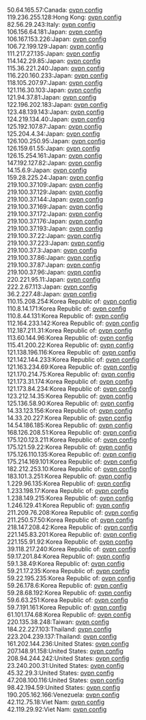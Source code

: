 50.64.165.57:Canada: [ovpn config](vpn/50_64_165_57.ovpn)  
119.236.255.128:Hong Kong: [ovpn config](vpn/119_236_255_128.ovpn)  
82.56.29.243:Italy: [ovpn config](vpn/82_56_29_243.ovpn)  
106.156.64.181:Japan: [ovpn config](vpn/106_156_64_181.ovpn)  
106.167.153.226:Japan: [ovpn config](vpn/106_167_153_226.ovpn)  
106.72.199.129:Japan: [ovpn config](vpn/106_72_199_129.ovpn)  
111.217.27.135:Japan: [ovpn config](vpn/111_217_27_135.ovpn)  
114.142.29.85:Japan: [ovpn config](vpn/114_142_29_85.ovpn)  
115.36.221.240:Japan: [ovpn config](vpn/115_36_221_240.ovpn)  
116.220.160.233:Japan: [ovpn config](vpn/116_220_160_233.ovpn)  
118.105.207.97:Japan: [ovpn config](vpn/118_105_207_97.ovpn)  
121.116.30.103:Japan: [ovpn config](vpn/121_116_30_103.ovpn)  
121.94.37.81:Japan: [ovpn config](vpn/121_94_37_81.ovpn)  
122.196.202.183:Japan: [ovpn config](vpn/122_196_202_183.ovpn)  
123.48.139.143:Japan: [ovpn config](vpn/123_48_139_143.ovpn)  
124.219.134.40:Japan: [ovpn config](vpn/124_219_134_40.ovpn)  
125.192.107.87:Japan: [ovpn config](vpn/125_192_107_87.ovpn)  
125.204.4.34:Japan: [ovpn config](vpn/125_204_4_34.ovpn)  
126.100.250.95:Japan: [ovpn config](vpn/126_100_250_95.ovpn)  
126.159.61.55:Japan: [ovpn config](vpn/126_159_61_55.ovpn)  
126.15.254.161:Japan: [ovpn config](vpn/126_15_254_161.ovpn)  
147.192.127.82:Japan: [ovpn config](vpn/147_192_127_82.ovpn)  
14.15.6.9:Japan: [ovpn config](vpn/14_15_6_9.ovpn)  
159.28.225.24:Japan: [ovpn config](vpn/159_28_225_24.ovpn)  
219.100.37.109:Japan: [ovpn config](vpn/219_100_37_109.ovpn)  
219.100.37.129:Japan: [ovpn config](vpn/219_100_37_129.ovpn)  
219.100.37.144:Japan: [ovpn config](vpn/219_100_37_144.ovpn)  
219.100.37.169:Japan: [ovpn config](vpn/219_100_37_169.ovpn)  
219.100.37.172:Japan: [ovpn config](vpn/219_100_37_172.ovpn)  
219.100.37.176:Japan: [ovpn config](vpn/219_100_37_176.ovpn)  
219.100.37.193:Japan: [ovpn config](vpn/219_100_37_193.ovpn)  
219.100.37.22:Japan: [ovpn config](vpn/219_100_37_22.ovpn)  
219.100.37.223:Japan: [ovpn config](vpn/219_100_37_223.ovpn)  
219.100.37.3:Japan: [ovpn config](vpn/219_100_37_3.ovpn)  
219.100.37.86:Japan: [ovpn config](vpn/219_100_37_86.ovpn)  
219.100.37.87:Japan: [ovpn config](vpn/219_100_37_87.ovpn)  
219.100.37.96:Japan: [ovpn config](vpn/219_100_37_96.ovpn)  
220.221.95.11:Japan: [ovpn config](vpn/220_221_95_11.ovpn)  
222.2.67.113:Japan: [ovpn config](vpn/222_2_67_113.ovpn)  
36.2.227.48:Japan: [ovpn config](vpn/36_2_227_48.ovpn)  
110.15.208.254:Korea Republic of: [ovpn config](vpn/110_15_208_254.ovpn)  
110.8.14.171:Korea Republic of: [ovpn config](vpn/110_8_14_171.ovpn)  
110.8.44.131:Korea Republic of: [ovpn config](vpn/110_8_44_131.ovpn)  
112.164.233.142:Korea Republic of: [ovpn config](vpn/112_164_233_142.ovpn)  
112.187.211.31:Korea Republic of: [ovpn config](vpn/112_187_211_31.ovpn)  
113.60.144.96:Korea Republic of: [ovpn config](vpn/113_60_144_96.ovpn)  
115.41.200.22:Korea Republic of: [ovpn config](vpn/115_41_200_22.ovpn)  
121.138.196.116:Korea Republic of: [ovpn config](vpn/121_138_196_116.ovpn)  
121.142.144.233:Korea Republic of: [ovpn config](vpn/121_142_144_233.ovpn)  
121.163.234.69:Korea Republic of: [ovpn config](vpn/121_163_234_69.ovpn)  
121.170.214.75:Korea Republic of: [ovpn config](vpn/121_170_214_75.ovpn)  
121.173.31.174:Korea Republic of: [ovpn config](vpn/121_173_31_174.ovpn)  
121.173.84.234:Korea Republic of: [ovpn config](vpn/121_173_84_234.ovpn)  
123.212.14.35:Korea Republic of: [ovpn config](vpn/123_212_14_35.ovpn)  
125.136.58.90:Korea Republic of: [ovpn config](vpn/125_136_58_90.ovpn)  
14.33.123.156:Korea Republic of: [ovpn config](vpn/14_33_123_156.ovpn)  
14.33.20.227:Korea Republic of: [ovpn config](vpn/14_33_20_227.ovpn)  
14.54.186.185:Korea Republic of: [ovpn config](vpn/14_54_186_185.ovpn)  
168.126.208.51:Korea Republic of: [ovpn config](vpn/168_126_208_51.ovpn)  
175.120.123.211:Korea Republic of: [ovpn config](vpn/175_120_123_211.ovpn)  
175.121.59.22:Korea Republic of: [ovpn config](vpn/175_121_59_22.ovpn)  
175.126.110.135:Korea Republic of: [ovpn config](vpn/175_126_110_135.ovpn)  
175.214.169.101:Korea Republic of: [ovpn config](vpn/175_214_169_101.ovpn)  
182.212.253.10:Korea Republic of: [ovpn config](vpn/182_212_253_10.ovpn)  
183.101.3.251:Korea Republic of: [ovpn config](vpn/183_101_3_251.ovpn)  
1.229.96.135:Korea Republic of: [ovpn config](vpn/1_229_96_135.ovpn)  
1.233.198.17:Korea Republic of: [ovpn config](vpn/1_233_198_17.ovpn)  
1.238.149.215:Korea Republic of: [ovpn config](vpn/1_238_149_215.ovpn)  
1.246.129.41:Korea Republic of: [ovpn config](vpn/1_246_129_41.ovpn)  
211.209.76.208:Korea Republic of: [ovpn config](vpn/211_209_76_208.ovpn)  
211.250.57.50:Korea Republic of: [ovpn config](vpn/211_250_57_50.ovpn)  
218.147.208.42:Korea Republic of: [ovpn config](vpn/218_147_208_42.ovpn)  
221.145.83.201:Korea Republic of: [ovpn config](vpn/221_145_83_201.ovpn)  
221.155.91.92:Korea Republic of: [ovpn config](vpn/221_155_91_92.ovpn)  
39.118.217.240:Korea Republic of: [ovpn config](vpn/39_118_217_240.ovpn)  
59.17.201.84:Korea Republic of: [ovpn config](vpn/59_17_201_84.ovpn)  
59.1.38.49:Korea Republic of: [ovpn config](vpn/59_1_38_49.ovpn)  
59.21.17.235:Korea Republic of: [ovpn config](vpn/59_21_17_235.ovpn)  
59.22.195.235:Korea Republic of: [ovpn config](vpn/59_22_195_235.ovpn)  
59.26.178.6:Korea Republic of: [ovpn config](vpn/59_26_178_6.ovpn)  
59.28.68.192:Korea Republic of: [ovpn config](vpn/59_28_68_192.ovpn)  
59.6.63.251:Korea Republic of: [ovpn config](vpn/59_6_63_251.ovpn)  
59.7.191.161:Korea Republic of: [ovpn config](vpn/59_7_191_161.ovpn)  
61.101.174.68:Korea Republic of: [ovpn config](vpn/61_101_174_68.ovpn)  
220.135.38.248:Taiwan: [ovpn config](vpn/220_135_38_248.ovpn)  
184.22.227.103:Thailand: [ovpn config](vpn/184_22_227_103.ovpn)  
223.204.239.137:Thailand: [ovpn config](vpn/223_204_239_137.ovpn)  
161.202.144.236:United States: [ovpn config](vpn/161_202_144_236.ovpn)  
207.148.91.158:United States: [ovpn config](vpn/207_148_91_158.ovpn)  
208.94.244.242:United States: [ovpn config](vpn/208_94_244_242.ovpn)  
23.240.200.31:United States: [ovpn config](vpn/23_240_200_31.ovpn)  
45.32.29.3:United States: [ovpn config](vpn/45_32_29_3.ovpn)  
47.208.100.116:United States: [ovpn config](vpn/47_208_100_116.ovpn)  
98.42.194.59:United States: [ovpn config](vpn/98_42_194_59.ovpn)  
190.205.162.166:Venezuela: [ovpn config](vpn/190_205_162_166.ovpn)  
42.112.75.18:Viet Nam: [ovpn config](vpn/42_112_75_18.ovpn)  
42.119.29.92:Viet Nam: [ovpn config](vpn/42_119_29_92.ovpn)  

